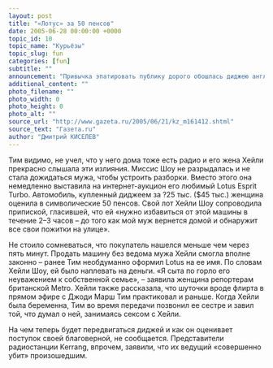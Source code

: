 ```yaml
---
layout: post
title: "«Лотус» за 50 пенсов"
date: 2005-06-28 00:00:00 +0000
topic_id: 10
topic_name: "Курьёзы"
topic_slug: fun
categories: [fun]
subtitle: ""
announcement: "Привычка эпатировать публику дорого обошлась диджею английского радио Kerrang Тиму Шоу. Во время одного из своих эфиров Шоу решил пофлиртовать с моделью Джоди Марш. Радиоведущий заявил ей, что влюблен и готов ради нее оставить жену и детей."
additional_content: ""
photo_filename: ""
photo_width: 0
photo_height: 0
photo_alt: ""
source_url: "http://www.gazeta.ru/2005/06/21/kz_m161412.shtml"
source_text: "Газета.ru"
author: "Дмитрий КИСЕЛЕВ"
---
```

Тим видимо, не учел, что у него дома тоже есть радио и его жена Хейли прекрасно слышала эти излияния. Миссис Шоу не разрыдалась и не стала дожидаться мужа, чтобы устроить разборки. Вместо этого она немедленно выставила на интернет-аукцион его любимый Lotus Esprit Turbo. Автомобиль, купленный диджеем за ?25 тыс. ($45 тыс.) женщина оценила в символические 50 пенсов. Свой лот Хейли Шоу сопроводила припиской, гласившей, что ей «нужно избавиться от этой машины в течение 2–3 часов – до того как мой муж вернется домой и обнаружит все свои пожитки на улице».

Не стоило сомневаться, что покупатель нашелся меньше чем через пять минут. Продать машину без ведома мужа Хейли смогла вполне законно – ранее Тим необдуманно оформил Lotus на ее имя. По словам Хейли Шоу, ей было наплевать на деньги. «Я сыта по горло его неуважением к собственной семье», – заявила женщина репортерам британской Metro. Хейли также рассказала, что шуточки вроде флирта в прямом эфире с Джоди Марш Тим практиковал и раньше. Когда Хейли была беременна, Тим во время передачи позвонил ее сестре и завил той, что думал о ней, занимаясь сексом с Хейли.

На чем теперь будет передвигаться диджей и как он оценивает поступок своей благоверной, не сообщается. Представители радиостанции Kerrang, впрочем, заявили, что их ведущий «совершенно убит» произошедшим.

